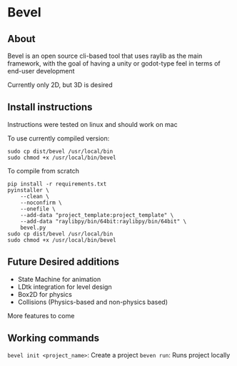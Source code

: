 # Bevel

## About
Bevel is an open source cli-based tool that uses raylib as the main framework, with the goal of having a unity or godot-type feel in terms of end-user development

Currently only 2D, but 3D is desired

## Install instructions

Instructions were tested on linux and should work on mac

To use currently compiled version:
```
sudo cp dist/bevel /usr/local/bin
sudo chmod +x /usr/local/bin/bevel
```

To compile from scratch
```
pip install -r requirements.txt
pyinstaller \
    --clean \
    --noconfirm \
    --onefile \
    --add-data "project_template:project_template" \
    --add-data "raylibpy/bin/64bit:raylibpy/bin/64bit" \
    bevel.py
sudo cp dist/bevel /usr/local/bin
sudo chmod +x /usr/local/bin/bevel
```

## Future Desired additions

- State Machine for animation
- LDtk integration for level design
- Box2D for physics
- Collisions (Physics-based and non-physics based)

More features to come

## Working commands

`bevel init <project_name>`: Create a project
`beven run`: Runs project locally